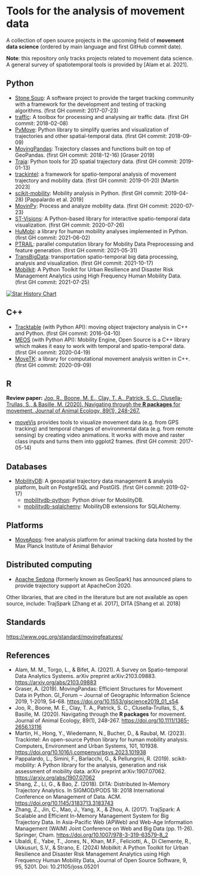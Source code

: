 # Tools for the analysis of movement data

A collection of open source projects in the upcoming field of **movement data science** (ordered by main language and first GitHub commit date).

**Note**: this repository only tracks projects related to movement data science. A general survey of spatiotemporal tools is provided by [Alam et al. 2021].



## Python

- [Stone Soup](https://github.com/dstl/Stone-Soup): A software project to provide the target tracking community with a framework for the development and testing of tracking algorithms. (first GH commit: 2017-07-23)
- [traffic](https://github.com/xoolive/traffic): A toolbox for processing and analysing air traffic data. (first GH commit: 2018-02-08)
- [PyMove](https://github.com/InsightLab/PyMove): Python library to simplify queries and visualization of trajectories and other spatial-temporal data. (first GH commit: 2018-09-09)
- [MovingPandas](https://github.com/anitagraser/movingpandas): Trajectory classes and functions built on top of GeoPandas. (first GH commit: 2018-12-16) [Graser 2019]
- [Traja](https://github.com/traja-team/traja): Python tools for 2D spatial trajectory data. (first GH commit: 2019-01-13)
- [trackintel](https://github.com/mie-lab/trackintel): a framework for spatio-temporal analysis of movement trajectory and mobility data. (first GH commit: 2019-01-20) [Martin 2023]
- [scikit-mobility](https://github.com/scikit-mobility/scikit-mobility): Mobility analysis in Python. (first GH commit: 2019-04-28) [Pappalardo et al. 2019]
- [MovinPy](https://github.com/DataStories-UniPi/MovinPy): Process and analyze mobility data. (first GH commit: 2020-07-23)
- [ST-Visions](https://github.com/DataStories-UniPi/ST-Visions): A Python-based library for interactive spatio-temporal data visualization. (first GH commit: 2020-07-26)
- [HuMobi](https://github.com/SmolakK/HuMobi): a library for human mobility analyses implemented in Python. (first GH commit: 2021-06-02)
- [PTRAIL](https://github.com/YakshHaranwala/PTRAIL): parallel computation library for Mobility Data Preprocessing and feature generation. (first GH commit: 2021-05-31)
- [TransBigData](https://github.com/ni1o1/transbigdata): transportation spatio-temporal big data processing, analysis and visualization. (first GH commit: 2021-10-17)
- [Mobilkit](https://github.com/mindearth/mobilkit): A Python Toolkit for Urban Resilience and Disaster Risk Management Analytics using High Frequency Human Mobility Data. (first GH commit: 2021-07-25)


[![Star History Chart](https://api.star-history.com/svg?repos=movingpandas/movingpandas,scikit-mobility/scikit-mobility,InsightLab/PyMove,traja-team/traja,mie-lab/trackintel,MobilityDB/MobilityDB,ni1o1/transbigdata,xoolive/traffic&type=Date)](https://star-history.com/#movingpandas/movingpandas&scikit-mobility/scikit-mobility&InsightLab/PyMove&traja-team/traja&mie-lab/trackintel&MobilityDB/MobilityDB&ni1o1/transbigdata&xoolive/traffic&Date)


## C++ 

- [Tracktable](https://github.com/sandialabs/tracktable) (with Python API): moving object trajectory analysis in C++ and Python. (first GH commit: 2016-04-10)
- [MEOS](https://github.com/adonmo/meos) (with Python API): Mobility Engine, Open Source is a C++ library which makes it easy to work with temporal and spatio-temporal data. (first GH commit: 2020-04-19)
- [MoveTK](https://github.com/heremaps/movetk): a library for computational movement analysis written in C++. (first GH commit: 2020-09-09)

## R

**Review paper:** [Joo, R., Boone, M. E., Clay, T. A., Patrick, S. C., Clusella‐Trullas, S., & Basille, M. (2020). Navigating through the **R packages** for movement. Journal of Animal Ecology, 89(1), 248-267.](https://besjournals.onlinelibrary.wiley.com/doi/full/10.1111/1365-2656.13116)

- [moveVis](https://github.com/16eagle/moveVis) provides tools to visualize movement data (e.g. from GPS tracking) and temporal changes of environmental data (e.g. from remote sensing) by creating video animations. It works with move and raster class inputs and turns them into ggplot2 frames. (first GH commit: 2017-05-14)

## Databases
- [MobilityDB](https://github.com/MobilityDB/MobilityDB): A geospatial trajectory data management & analysis platform, built on PostgreSQL and PostGIS. (first GH commit: 2019-02-17)
    - [mobilitydb-python](https://github.com/MobilityDB/MobilityDB-python/): Python driver for MobilityDB.
    - [mobilitydb-sqlalchemy](https://github.com/adonmo/mobilitydb-sqlalchemy): MobilityDB extensions for SQLAlchemy.

## Platforms

- [MoveApps](https://www.moveapps.org): free analysis platform for animal tracking data hosted by the Max Planck Institute of Animal Behavior

## Distributed computing 

- [Apache Sedona](https://sedona.apache.org) (formerly known as GeoSpark) has announced plans to provide trajectory support at ApacheCon 2020.

Other libraries, that are cited in the literature but are not available as open source, include: TrajSpark [Zhang et al. 2017], DITA [Shang et al. 2018]

## Standards

https://www.ogc.org/standard/movingfeatures/


## References

- Alam, M. M., Torgo, L., & Bifet, A. (2021). A Survey on Spatio-temporal Data Analytics Systems. arXiv preprint arXiv:2103.09883. https://arxiv.org/abs/2103.09883
- Graser, A. (2019). MovingPandas: Efficient Structures for Movement Data in Python. GI_Forum ‒ Journal of Geographic Information Science 2019, 1-2019, 54-68. https://doi.org/10.1553/giscience2019_01_s54.
- Joo, R., Boone, M. E., Clay, T. A., Patrick, S. C., Clusella‐Trullas, S., & Basille, M. (2020). Navigating through the **R packages** for movement. Journal of Animal Ecology, 89(1), 248-267. https://doi.org/10.1111/1365-2656.13116
- Martin, H., Hong, Y., Wiedemann, N., Bucher, D., & Raubal, M. (2023). Trackintel: An open-source Python library for human mobility analysis. Computers, Environment and Urban Systems, 101, 101938. https://doi.org/10.1016/j.compenvurbsys.2023.101938
- Pappalardo, L., Simini, F., Barlacchi, G., & Pellungrini, R. (2019). scikit-mobility: A Python library for the analysis, generation and risk assessment of mobility data. arXiv preprint arXiv:1907.07062. https://arxiv.org/abs/1907.07062
- Shang, Z., Li, G., & Bao, Z. (2018). DITA: Distributed In-Memory Trajectory Analytics. In SIGMOD/PODS 18: 2018 International Conference on Management of Data. ACM. https://doi.org/10.1145/3183713.3183743
- Zhang, Z., Jin, C., Mao, J., Yang, X., & Zhou, A. (2017). TrajSpark: A Scalable and Efficient In-Memory Management System for Big Trajectory Data. In Asia-Pacific Web (APWeb) and Web-Age Information Management (WAIM) Joint Conference on Web and Big Data (pp. 11-26). Springer, Cham. https://doi.org/10.1007/978-3-319-63579-8_2
- Ubaldi, E., Yabe, T., Jones, N., Khan, M.F., Feliciotti, A., Di Clemente, R., Ukkusuri, S.V., & Strano, E. (2024) Mobilkit: A Python Toolkit for Urban Resilience and Disaster Risk Management Analytics using High Frequency Human Mobility Data, Journal of Open Source Software, 9, 95, 5201. Doi: 10.21105/joss.05201
